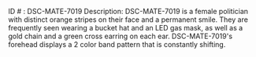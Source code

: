 ID # : DSC-MATE-7019
Description: DSC-MATE-7019 is a female politician with distinct orange stripes on their face and a permanent smile. They are frequently seen wearing a bucket hat and an LED gas mask, as well as a gold chain and a green cross earring on each ear. DSC-MATE-7019's forehead displays a 2 color band pattern that is constantly shifting.